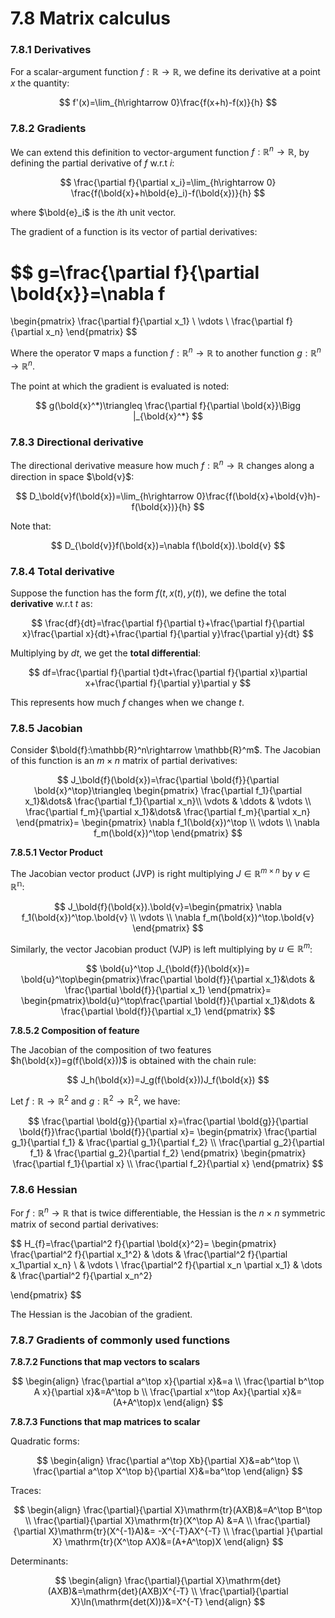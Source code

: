 # 7.8 Matrix calculus

### 7.8.1 Derivatives

For a scalar-argument function $f:\mathbb{R}\rightarrow \mathbb{R}$, we define its derivative at a point $x$ the quantity:

$$
f'(x)=\lim_{h\rightarrow 0}\frac{f(x+h)-f(x)}{h}
$$

### 7.8.2 Gradients

We can extend this definition to vector-argument function $f:\mathbb{R}^n\rightarrow \mathbb{R}$, by defining the partial derivative of $f$ w.r.t $i:$

$$
\frac{\partial f}{\partial x_i}=\lim_{h\rightarrow 0} \frac{f(\bold{x}+h\bold{e}_i)-f(\bold{x})}{h}
$$

where $\bold{e}_i$ is the $i$th unit vector.

The gradient of a function is its vector of partial derivatives:

$$
g=\frac{\partial f}{\partial \bold{x}}=\nabla f
=
\begin{pmatrix}
\frac{\partial f}{\partial x_1} \\ \vdots \\
\frac{\partial f}{\partial x_n}
\end{pmatrix}
$$

Where the operator $\nabla$ maps a function $f:\mathbb{R}^n\rightarrow \mathbb{R}$ to another function $g:\mathbb{R}^n\rightarrow \mathbb{R}^n.$

The point at which the gradient is evaluated is noted:

$$
g(\bold{x}^*)\triangleq \frac{\partial f}{\partial \bold{x}}\Bigg |_{\bold{x}^*}
$$

### 7.8.3 Directional derivative

The directional derivative measure how much $f:\mathbb{R}^n\rightarrow\mathbb{R}$ changes along a direction in space $\bold{v}$:

$$
D_\bold{v}f(\bold{x})=\lim_{h\rightarrow 0}\frac{f(\bold{x}+\bold{v}h)-f(\bold{x})}{h}
$$

Note that:

$$
D_{\bold{v}}f(\bold{x})=\nabla f(\bold{x}).\bold{v}
$$

### 7.8.4 Total derivative

Suppose the function has the form $f(t,x(t),y(t))$, we define the total **derivative** w.r.t $t$ as:

$$
\frac{df}{dt}=\frac{\partial f}{\partial t}+\frac{\partial f}{\partial x}\frac{\partial x}{dt}+\frac{\partial f}{\partial y}\frac{\partial y}{dt}
$$

Multiplying by $dt$, we get the **total differential**:

$$
df=\frac{\partial f}{\partial t}dt+\frac{\partial f}{\partial x}\partial x+\frac{\partial f}{\partial y}\partial y
$$

This represents how much $f$ changes when we change $t$.

### 7.8.5 Jacobian

Consider $\bold{f}:\mathbb{R}^n\rightarrow \mathbb{R}^m$. The Jacobian of this function is an $m \times n$ matrix of partial derivatives:

$$
J_\bold{f}(\bold{x})=\frac{\partial \bold{f}}{\partial \bold{x}^\top}\triangleq
\begin{pmatrix}
\frac{\partial f_1}{\partial x_1}&\dots& \frac{\partial f_1}{\partial x_n}\\
\vdots & \ddots & \vdots \\
\frac{\partial f_m}{\partial x_1}&\dots& \frac{\partial f_m}{\partial x_n}
\end{pmatrix}=
\begin{pmatrix}
\nabla f_1(\bold{x})^\top \\ \vdots \\ \nabla f_m(\bold{x})^\top
\end{pmatrix}
$$

**7.8.5.1 Vector Product**

The Jacobian vector product (JVP) is right multiplying $J\in\mathbb{R}^{m\times n}$ by $v\in\mathbb{R^n}$:

$$
J_\bold{f}(\bold{x}).\bold{v}=\begin{pmatrix}
\nabla f_1(\bold{x})^\top.\bold{v} \\ \vdots \\ \nabla f_m(\bold{x})^\top.\bold{v}
\end{pmatrix}
$$

Similarly, the vector Jacobian product (VJP) is left multiplying by $u\in\mathbb{R}^m$:

$$
\bold{u}^\top J_{\bold{f}}(\bold{x})=
\bold{u}^\top\begin{pmatrix}\frac{\partial \bold{f}}{\partial x_1}&\dots & \frac{\partial \bold{f}}{\partial x_1}
\end{pmatrix}=
\begin{pmatrix}\bold{u}^\top\frac{\partial \bold{f}}{\partial x_1}&\dots & \frac{\partial \bold{f}}{\partial x_1}
\end{pmatrix}
$$

**7.8.5.2 Composition of feature**

The Jacobian of the composition of two features $h(\bold{x})=g(f(\bold{x}))$ is obtained with the chain rule:

$$
J_h(\bold{x})=J_g(f(\bold{x}))J_f(\bold{x})
$$

Let $f:\mathbb{R}\rightarrow \mathbb{R}^2$ and $g:\mathbb{R}^2\rightarrow \mathbb{R}^2$, we have:

$$
\frac{\partial \bold{g}}{\partial x}=\frac{\partial \bold{g}}{\partial \bold{f}}\frac{\partial \bold{f}}{\partial x}=
\begin{pmatrix}
\frac{\partial g_1}{\partial f_1} & \frac{\partial g_1}{\partial f_2} \\
\frac{\partial g_2}{\partial f_1} & \frac{\partial g_2}{\partial f_2} 
\end{pmatrix}
\begin{pmatrix}
\frac{\partial f_1}{\partial x} \\ 
\frac{\partial f_2}{\partial x} 
\end{pmatrix}
$$

### 7.8.6 Hessian

For $f:\mathbb{R}^n\rightarrow\mathbb{R}$ that is twice differentiable, the Hessian is the $n\times n$  symmetric matrix of second partial derivatives:

$$
H_{f}=\frac{\partial^2 f}{\partial \bold{x}^2}=
\begin{pmatrix}
\frac{\partial^2 f}{\partial x_1^2} & \dots & 
\frac{\partial^2 f}{\partial x_1\partial x_n} \\
 & \vdots \\
\frac{\partial^2 f}{\partial x_n \partial x_1} & \dots & \frac{\partial^2 f}{\partial x_n^2}

\end{pmatrix}
$$

The Hessian is the Jacobian of the gradient.

### 7.8.7 Gradients of commonly used functions

**7.8.7.2 Functions that map vectors to scalars**

$$
\begin{align}
\frac{\partial a^\top x}{\partial x}&=a \\
\frac{\partial b^\top A x}{\partial x}&=A^\top b \\
\frac{\partial x^\top Ax}{\partial x}&=(A+A^\top)x
\end{align}
$$

**7.8.7.3 Functions that map matrices to scalar**

Quadratic forms:

$$
\begin{align}
\frac{\partial a^\top Xb}{\partial X}&=ab^\top \\
\frac{\partial a^\top X^\top b}{\partial X}&=ba^\top 
\end{align}
$$

Traces:

$$
\begin{align}
\frac{\partial}{\partial X}\mathrm{tr}(AXB)&=A^\top B^\top \\
\frac{\partial}{\partial X}\mathrm{tr}(X^\top A) &=A \\
\frac{\partial}{\partial X}\mathrm{tr}(X^{-1}A)&= -X^{-T}AX^{-T} \\
\frac{\partial }{\partial X} \mathrm{tr}(X^\top AX)&=(A+A^\top)X
\end{align}
$$

Determinants:

$$
\begin{align}
\frac{\partial}{\partial X}\mathrm{det}(AXB)&=\mathrm{det}(AXB)X^{-T} \\
\frac{\partial}{\partial X}\ln(\mathrm{det(X))}&=X^{-T}
\end{align} 
$$